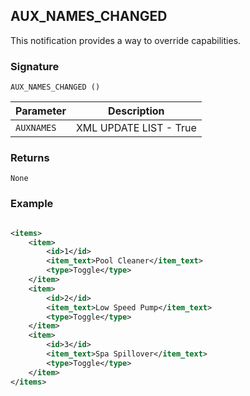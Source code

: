 ## AUX\_NAMES\_CHANGED

This notification provides a way to override capabilities.


### Signature

`AUX_NAMES_CHANGED ()`


| Parameter | Description |
| --- | --- |
| `AUXNAMES` | XML UPDATE LIST - True | False. Whole new list or a partial list to update existing names |


### Returns

`None`


### Example

```xml

<items>
    <item>
        <id>1</id>
        <item_text>Pool Cleaner</item_text>
        <type>Toggle</type>
    </item>
    <item>
        <id>2</id>
        <item_text>Low Speed Pump</item_text>
        <type>Toggle</type>
    </item>
    <item>
        <id>3</id>
        <item_text>Spa Spillover</item_text>
        <type>Toggle</type>
    </item>
</items>
```
